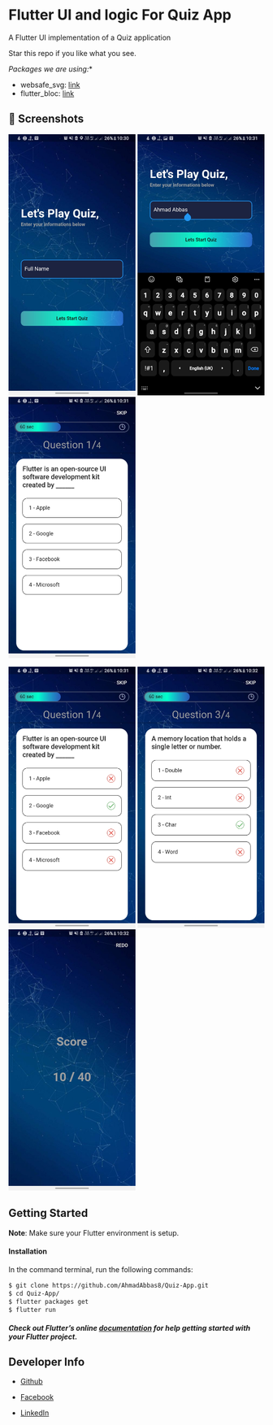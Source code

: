 # Flutter UI and logic For Quiz App

A Flutter UI implementation of a Quiz application

Star this repo if you like what you see.

*Packages we are using:**

- websafe_svg: [link](https://pub.dev/packages/websafe_svg)
- flutter_bloc: [link](https://pub.dev/packages/flutter_bloc)

## 📸 Screenshots


<img src="Screenshot/1.jpg" width="250"/> <img src="Screenshot/2.jpg" width="250"/> <img src="Screenshot/3.jpg" width="250"/> 

<img src="Screenshot/4.jpg" width="250"/> <img src="Screenshot/5.jpg" width="250"/> <img src="Screenshot/6.jpg" width="250"/> 

## Getting Started

**Note**: Make sure your Flutter environment is setup.
#### Installation

In the command terminal, run the following commands:

    $ git clone https://github.com/AhmadAbbas8/Quiz-App.git
    $ cd Quiz-App/
    $ flutter packages get
    $ flutter run

##### Check out Flutter’s online [documentation](http://flutter.io/) for help getting started with your Flutter project.

## **Developer Info**

- <a href="https://github.com/AhmadAbbas8">Github</a>

- <a href="https://www.facebook.com/AhmadAbbas08">Facebook</a>

- <a href="https://www.linkedin.com/in/ahmadabbas8/">LinkedIn</a>
